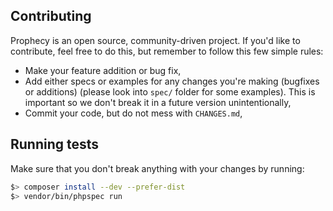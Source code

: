 Contributing
------------

Prophecy is an open source, community-driven project. If you'd like to contribute,
feel free to do this, but remember to follow this few simple rules:

- Make your feature addition or bug fix,
- Add either specs or examples for any changes you're making (bugfixes or additions)
  (please look into `spec/` folder for some examples). This is important so we don't break
  it in a future version unintentionally,
- Commit your code, but do not mess with `CHANGES.md`,

Running tests
-------------

Make sure that you don't break anything with your changes by running:

```bash
$> composer install --dev --prefer-dist
$> vendor/bin/phpspec run
```
